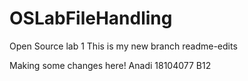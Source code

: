 # OSLabFileHandling
Open Source lab 1
This is my new branch readme-edits

Making some changes here!
Anadi 18104077 B12
